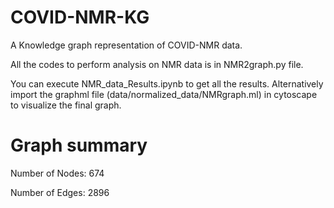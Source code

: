 # COVID-NMR-KG
A Knowledge graph representation of COVID-NMR data.

All the codes to perform analysis on NMR data is in NMR2graph.py file. 

You can execute NMR_data_Results.ipynb to get all the results. Alternatively import the graphml file (data/normalized_data/NMRgraph.ml) in cytoscape to visualize the final graph.  

# Graph summary

Number of Nodes: 674

Number of Edges: 2896
